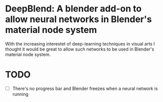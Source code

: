 # DeepBlend: A blender add-on to allow neural networks in Blender's material node system

With the increasing interestet of deep-learning techniques in visual arts I thought it would be great to allow such networks to be used in Blender's material node system.

# TODO
- [ ] There's no progress bar and Blender freezes when a neural network is running
